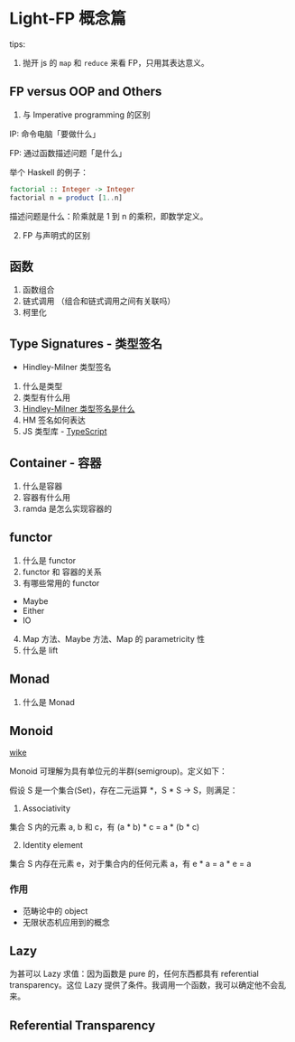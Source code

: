 # Light-FP 概念篇

tips:

1. 抛开 js 的 `map` 和 `reduce` 来看 FP，只用其表达意义。

## FP versus OOP and Others

1. 与 Imperative programming 的区别

IP: 命令电脑「要做什么」

FP: 通过函数描述问题「是什么」

举个 Haskell 的例子：

```haskell
factorial :: Integer -> Integer
factorial n = product [1..n]
```

描述问题是什么：阶乘就是 1 到 n 的乘积，即数学定义。



2. FP 与声明式的区别



## 函数

1. 函数组合
2. 链式调用 （组合和链式调用之间有关联吗）
3. 柯里化

## Type Signatures - 类型签名

- Hindley-Milner 类型签名

1. 什么是类型
2. 类型有什么用
3. [Hindley-Milner 类型签名是什么](https://www.zybuluo.com/darwin-yuan/note/424724)
4. HM 签名如何表达
5. JS 类型库 - [TypeScript](https://ts.xcatliu.com/)

## Container - 容器

1. 什么是容器
2. 容器有什么用
3. ramda 是怎么实现容器的

## functor

1. 什么是 functor
2. functor 和 容器的关系
3. 有哪些常用的 functor
  - Maybe
  - Either
  - IO

4. Map 方法、Maybe 方法、Map 的 parametricity 性
5. 什么是 lift

## Monad

1. 什么是 Monad

## Monoid

[wike](https://en.wikipedia.org/wiki/Monoid)

Monoid 可理解为具有单位元的半群(semigroup)。定义如下：

假设 S 是一个集合(Set)，存在二元运算 *，S * S -> S，则满足：

1. Associativity

集合 S 内的元素 a, b 和 c，有 (a * b) * c = a * (b * c)

2. Identity element

集合 S 内存在元素 e，对于集合内的任何元素 a，有 e * a = a * e = a

### 作用

+ 范畴论中的 object
+ 无限状态机应用到的概念

## Lazy

为甚可以 Lazy 求值：因为函数是 pure 的，任何东西都具有 referential transparency。这位 Lazy 提供了条件。我调用一个函数，我可以确定他不会乱来。

## Referential Transparency